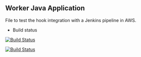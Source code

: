 ## Worker Java Application

File to test the hook integration with a Jenkins pipeline in AWS.

* Build status

[![Build Status](http://34.242.133.143:8080/buildStatus/icon?job=instavote%2Fworker-build&subject=Build&color=blue)](http://34.242.133.143:8080/job/instavote/job/worker-build/)

[![Build Status](http://34.242.133.143:8080/buildStatus/icon?job=instavote%2Fworker-test&subject=UnitTest)](http://34.242.133.143:8080/job/instavote/job/worker-test/)
